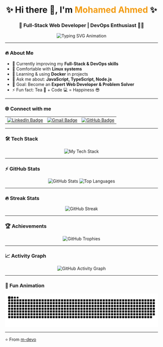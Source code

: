 <h1 align="center">✨ Hi there 👋, I'm <span style="color:#f39c12;">Mohamed Ahmed</span> ✨</h1>
<h3 align="center">🚀 Full-Stack Web Developer | DevOps Enthusiast 🐧🐳</h3>

<p align="center">
  <img src="https://readme-typing-svg.herokuapp.com?font=Fira+Code&size=22&duration=4000&pause=1000&color=f39c12&center=true&vCenter=true&width=600&lines=Full-Stack+Web+Developer;Linux+%26+Docker+Lover;Clean+Code+Advocate;Always+Learning+New+Tech;Let's+Build+Something+Awesome!" alt="Typing SVG Animation" />
</p>

---

### 🔥 About Me
- 🔭 Currently improving my **Full-Stack & DevOps skills**
- 🐧 Comfortable with **Linux systems**
- 🐳 Learning & using **Docker** in projects
- 💬 Ask me about: **JavaScript, TypeScript, Node.js**
- 🎯 Goal: Become an **Expert Web Developer & Problem Solver**
- ⚡ Fun fact: Tea 🍵 + Code 💻 = Happiness 😎

---

### 🌐 Connect with me
<p align="center">
  <table align="center">
    <tr>
      <td align="center">
        <a href="https://www.linkedin.com/in/m-ahmed22/" target="_blank">
          <img src="https://img.shields.io/badge/LinkedIn-0A66C2?style=for-the-badge&logo=linkedin&logoColor=white" alt="LinkedIn Badge"/>
        </a>
      </td>
      <td align="center">
        <a href="mailto:mohamed.dev@example.com" target="_blank">
          <img src="https://img.shields.io/badge/Gmail-EA4335?style=for-the-badge&logo=gmail&logoColor=white" alt="Gmail Badge"/>
        </a>
      </td>
      <td align="center">
        <a href="https://github.com/m-devo" target="_blank">
          <img src="https://img.shields.io/badge/GitHub-181717?style=for-the-badge&logo=github&logoColor=white" alt="GitHub Badge"/>
        </a>
      </td>
    </tr>
  </table>
</p>

---

### 🛠️ Tech Stack
<p align="center">
  <img src="https://skillicons.dev/icons?i=html,css,js,ts,nodejs,bootstrap,sass,git,postman,photoshop,linux,docker" alt="My Tech Stack" />
</p>

---

### ⚡ GitHub Stats
<p align="center">
  <img src="https://github-readme-stats.vercel.app/api?username=m-devo&show_icons=true&theme=tokyonight&hide_border=true" height="165" alt="GitHub Stats"/>
  <img src="https://github-readme-stats.vercel.app/api/top-langs/?username=m-devo&layout=compact&theme=tokyonight&hide_border=true" height="165" alt="Top Languages"/>
</p>

---

### 🔥 Streak Stats
<p align="center">
  <img src="https://streak-stats.demolab.com?user=m-devo&theme=radical&hide_border=true" alt="GitHub Streak"/>
</p>

---

### 🏆 Achievements
<p align="center">
  <img src="https://github-profile-trophy.vercel.app/?username=m-devo&theme=tokyonight&margin-w=15&margin-h=15&no-bg=true&no-frame=true" alt="GitHub Trophies" />
</p>

---

### 📈 Activity Graph
<p align="center">
  <img src="https://github-readme-activity-graph.vercel.app/graph?username=m-devo&theme=tokyo-night&hide_border=true" alt="GitHub Activity Graph" />
</p>

---

### 🐍 Fun Animation
<p align="center">
  <img src="https://github.com/Platane/snk/raw/output/github-contribution-grid-snake.svg" alt="Snake Animation" />
</p>

---

⭐️ From [m-devo](https://github.com/m-devo)
